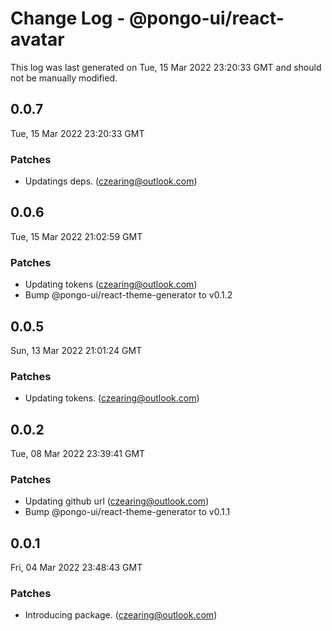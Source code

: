 # Change Log - @pongo-ui/react-avatar

This log was last generated on Tue, 15 Mar 2022 23:20:33 GMT and should not be manually modified.

<!-- Start content -->

## 0.0.7

Tue, 15 Mar 2022 23:20:33 GMT

### Patches

- Updatings deps. (czearing@outlook.com)

## 0.0.6

Tue, 15 Mar 2022 21:02:59 GMT

### Patches

- Updating tokens (czearing@outlook.com)
- Bump @pongo-ui/react-theme-generator to v0.1.2

## 0.0.5

Sun, 13 Mar 2022 21:01:24 GMT

### Patches

- Updating tokens. (czearing@outlook.com)

## 0.0.2

Tue, 08 Mar 2022 23:39:41 GMT

### Patches

- Updating github url (czearing@outlook.com)
- Bump @pongo-ui/react-theme-generator to v0.1.1

## 0.0.1

Fri, 04 Mar 2022 23:48:43 GMT

### Patches

- Introducing package. (czearing@outlook.com)
